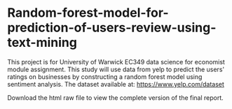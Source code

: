 # Random-forest-model-for-prediction-of-users-review-using-text-mining
This project is for University of Warwick EC349 data science for economist module assignment.
This study will use data from yelp to predict the users' ratings on businesses by constructing a random forest model using sentiment analysis. The dataset available at: https://www.yelp.com/dataset

Download the html raw file to view the complete version of the final report.
